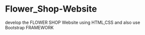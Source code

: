 # Flower_Shop-Website
 develop the FLOWER SHOP Website using HTML,CSS and also use Bootstrap FRAMEWORK
